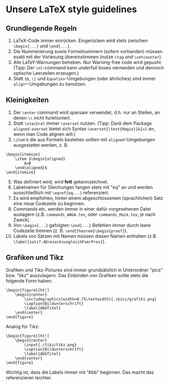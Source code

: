 ﻿# Unsere LaTeX style guidelines

## Grundlegende Regeln
1. LaTeX-Code immer einrücken. Eingerücken wird stets zwischen `\begin{...}` und `\end{...}`.
2. Die Nummerierung sowie Formelnummern (sofern vorhanden) müssen exakt mit der Vorlesung übereinstimmen (nutze `\tag` und `\setcounter`).
3. Alle LaTeY-Warnungen beheben. Nur Warning-free code wird gepusht. 
 (Tipp: Der `\nl`-command kann underfull boxes vermeiden und dennoch optische Leerzeilen erzeugen.)
4. Statt `$$`, `\[` und `Equation`-Umgebungen (oder ähnliches) sind immer `align*`-Umgebungen zu benutzen.

##  Kleinigkeiten
1. Der `\enter` command wird sparsam verwendet, d.h. nur an Stellen, an denen `\\` nicht funktioniert.
2. Statt `\stackrel` immer `\overset` nutzen. 
(Tipp: Dank dem Package `aligned-overset` bietet sich Syntax `\overset{\text{Magie}}&{=}` an, wenn man Code alignen will.)
4. `\item`'s die aus Formeln bestehen sollten mit `aligned`-Umgebungen ausgestattet werden, z. B.

```
\begin{itemize}
	\item $\begin{aligned}
		A=B
	\end{aligned}$
\end{itemize}
```

5. Was definiert wird, wird **fett** gekennzeichnet.
6. Labelnamen für Gleichungen fangen stets mit "eq" an und werden ausschließlich mit `\eqref{eq...}` referenziert.
7. Es wird empfohlen, hinter einem abgeschlossenem (sprachlichen) Satz eine neue Codezeile zu beginnen.
8. Commands etc. werden immer in einer dafür vorgesehenen Datei auslagern (z.B. `commands_ANGA.tex`, oder `commands_Maik.tex`, je nach Zweck).
9. Von `\begin{...}` gefolgten `\end{...}` Befehlen immer durch leere Codezeile trennen (z. B. `\end{theorem}\begin{proof}`).
10. Labels von Sätzen mit Namen müssen diesen Namen enthalten (z.B. `\label{satz7.4DreiecksungleichFuerPros}`).

## Grafiken und Tikz
Grafiken und Tikz-Pictures sind immer grundsätzlich in Unterordner "pics" bzw. "tikz" auszulagern.
Das Einbinden von Grafiken sollte stets die folgende Form haben:
```
\begin{figure}[ht!]
	\begin{center}
		\includegraphics[width=0.75\textwidth]{./pics/grafik1.png}
		\caption{Bildunterschrift}
		\label{AbbTitel}
	\end{center}
\end{figure}
```
Analog für Tikz:
```
\begin{figure}[ht!]
	\begin{center}
		\input{./tikz/tikz.png}
		\caption{Bildunterschrift}
		\label{AbbTitel}
	\end{center}
\end{figure}
```
Wichtig ist, dass die Labels immer mit "Abb" beginnen. Das macht das referenzieren leichter.